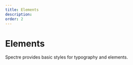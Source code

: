 ```yaml
---
title: Elements
description: 
order: 2
---
```


# Elements

Spectre provides basic styles for typography and elements.

<div class="vp-raw docs-demo columns">
  <Card title="Typography"
        desc="Headings, paragraphs, semantic text, blockquote and lists elements"
        path="typography.html" />
  <Card title="Forms"
        desc="Input, textarea, select, checkbox, radio and switch"
        path="forms.html" />
  <Card title="Buttons"
        desc="Simple button styles for actions in different types and sizes"
        path="buttons.html" />
  <Card title="Tables"
        desc="Tables and data sets"
        path="tables.html" />
  <Card title="Labels"
        desc="Formatted text tags for highlighted, informative information"
        path="labels.html" />
  <Card title="Media"
        desc="Responsive images, figures and video"
        path="media.html" />
  <Card title="Code"
        desc="Inline and multiline code snippets"
        path="code.html" />
  <Card title="Icons"
        desc="Single-element, responsive and pure CSS icons"
        path="icons.html" />
</div>
